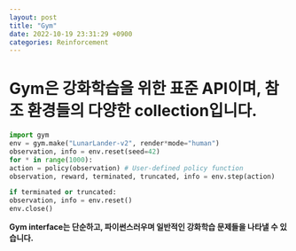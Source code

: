 ```yaml
---
layout: post
title: "Gym"
date: 2022-10-19 23:31:29 +0900
categories: Reinforcement
---
```


# Gym은 강화학습을 위한 표준 API이며, 참조 환경들의 다양한 collection입니다.

```python
import gym
env = gym.make("LunarLander-v2", render*mode="human")
observation, info = env.reset(seed=42)
for * in range(1000):
action = policy(observation) # User-defined policy function
observation, reward, terminated, truncated, info = env.step(action)

if terminated or truncated:
observation, info = env.reset()
env.close()
```

**Gym interface는 단순하고, 파이썬스러우며 일반적인 강화학습 문제들을 나타낼 수 있습니다.**

